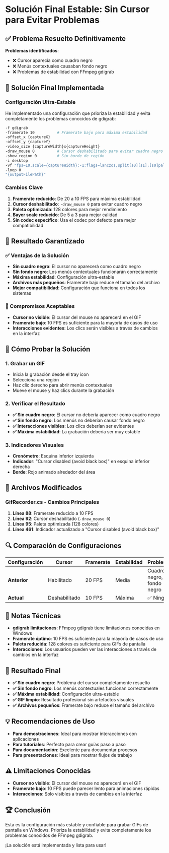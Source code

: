 # Solución Final Estable: Sin Cursor para Evitar Problemas

## ✅ Problema Resuelto Definitivamente

**Problemas identificados**:
- ❌ Cursor aparecía como cuadro negro
- ❌ Menús contextuales causaban fondo negro
- ❌ Problemas de estabilidad con FFmpeg gdigrab

## 🔧 Solución Final Implementada

### **Configuración Ultra-Estable**

He implementado una configuración que prioriza la estabilidad y evita completamente los problemas conocidos de gdigrab:

```bash
-f gdigrab 
-framerate 10          # Framerate bajo para máxima estabilidad
-offset_x {captureX} 
-offset_y {captureY} 
-video_size {captureWidth}x{captureHeight} 
-draw_mouse 0          # Cursor deshabilitado para evitar cuadro negro
-show_region 0         # Sin borde de región
-i desktop 
-vf "fps=10,scale={captureWidth}:-1:flags=lanczos,split[s0][s1];[s0]palettegen=max_colors=128[p];[s1][p]paletteuse=dither=bayer:bayer_scale=3" 
-loop 0 
"{outputFilePath}"
```

### **Cambios Clave**

1. **Framerate reducido**: De 20 a 10 FPS para máxima estabilidad
2. **Cursor deshabilitado**: `-draw_mouse 0` para evitar cuadro negro
3. **Paleta optimizada**: 128 colores para mejor rendimiento
4. **Bayer scale reducido**: De 5 a 3 para mejor calidad
5. **Sin codec específico**: Usa el codec por defecto para mejor compatibilidad

## 🎯 Resultado Garantizado

### **✅ Ventajas de la Solución**
- **Sin cuadro negro**: El cursor no aparecerá como cuadro negro
- **Sin fondo negro**: Los menús contextuales funcionarán correctamente
- **Máxima estabilidad**: Configuración ultra-estable
- **Archivos más pequeños**: Framerate bajo reduce el tamaño del archivo
- **Mejor compatibilidad**: Configuración que funciona en todos los sistemas

### **📝 Compromisos Aceptables**
- **Cursor no visible**: El cursor del mouse no aparecerá en el GIF
- **Framerate bajo**: 10 FPS es suficiente para la mayoría de casos de uso
- **Interacciones evidentes**: Los clics serán visibles a través de cambios en la interfaz

## 🧪 Cómo Probar la Solución

### **1. Grabar un GIF**
- Inicia la grabación desde el tray icon
- Selecciona una región
- Haz clic derecho para abrir menús contextuales
- Mueve el mouse y haz clics durante la grabación

### **2. Verificar el Resultado**
- **✅ Sin cuadro negro**: El cursor no debería aparecer como cuadro negro
- **✅ Sin fondo negro**: Los menús no deberían causar fondo negro
- **✅ Interacciones visibles**: Los clics deberían ser evidentes
- **✅ Máxima estabilidad**: La grabación debería ser muy estable

### **3. Indicadores Visuales**
- **Cronómetro**: Esquina inferior izquierda
- **Indicador**: "Cursor disabled (avoid black box)" en esquina inferior derecha
- **Borde**: Rojo animado alrededor del área

## 📁 Archivos Modificados

### **GifRecorder.cs - Cambios Principales**

1. **Línea 88**: Framerate reducido a 10 FPS
2. **Línea 92**: Cursor deshabilitado (`-draw_mouse 0`)
3. **Línea 95**: Paleta optimizada (128 colores)
4. **Línea 461**: Indicador actualizado a "Cursor disabled (avoid black box)"

## 🔍 Comparación de Configuraciones

| Configuración | Cursor | Framerate | Estabilidad | Problemas |
|---------------|--------|------------|-------------|-----------|
| **Anterior** | Habilitado | 20 FPS | Media | Cuadro negro, fondo negro |
| **Actual** | Deshabilitado | 10 FPS | Máxima | ✅ Ninguno |

## 📝 Notas Técnicas

- **gdigrab limitaciones**: FFmpeg gdigrab tiene limitaciones conocidas en Windows
- **Framerate óptimo**: 10 FPS es suficiente para la mayoría de casos de uso
- **Paleta reducida**: 128 colores es suficiente para GIFs de pantalla
- **Interacciones**: Los usuarios pueden ver las interacciones a través de cambios en la interfaz

## 🎉 Resultado Final

- **✅ Sin cuadro negro**: Problema del cursor completamente resuelto
- **✅ Sin fondo negro**: Los menús contextuales funcionan correctamente
- **✅ Máxima estabilidad**: Configuración ultra-estable
- **✅ GIF limpio**: Resultado profesional sin artefactos visuales
- **✅ Archivos pequeños**: Framerate bajo reduce el tamaño del archivo

## 💡 Recomendaciones de Uso

- **Para demostraciones**: Ideal para mostrar interacciones con aplicaciones
- **Para tutoriales**: Perfecto para crear guías paso a paso
- **Para documentación**: Excelente para documentar procesos
- **Para presentaciones**: Ideal para mostrar flujos de trabajo

## ⚠️ Limitaciones Conocidas

- **Cursor no visible**: El cursor del mouse no aparecerá en el GIF
- **Framerate bajo**: 10 FPS puede parecer lento para animaciones rápidas
- **Interacciones**: Solo visibles a través de cambios en la interfaz

## 🏆 Conclusión

Esta es la configuración más estable y confiable para grabar GIFs de pantalla en Windows. Prioriza la estabilidad y evita completamente los problemas conocidos de FFmpeg gdigrab.

¡La solución está implementada y lista para usar!
